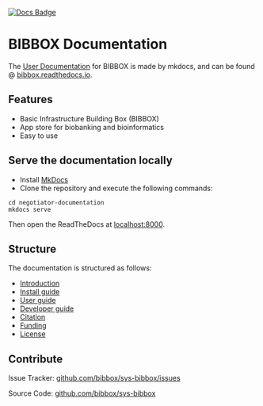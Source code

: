 [![Docs Badge](https://readthedocs.org/projects/bibbox/badge/?version=latest)](http://bibbox.readthedocs.io/)

# BIBBOX Documentation

The [User Documentation](http://bibbox.readthedocs.io/) for BIBBOX is made by mkdocs, and can be  found @ [bibbox.readthedocs.io](http://bibbox.readthedocs.io/).

## Features

- Basic Infrastructure Building Box (BIBBOX)
- App store for biobanking and bioinformatics
- Easy to use

## Serve the documentation locally

- Install [MkDocs](https://www.mkdocs.org/)
- Clone the repository and execute the following commands:
```
cd negotiator-documentation
mkdocs serve
```

Then open the ReadTheDocs at [localhost:8000](http://localhost:8000/).


## Structure
The documentation is structured as follows:
 - [Introduction](docs/index.md)
 - [Install guide](docs/installation_v4_bibbox_linux.md)
 - [User guide](docs/user-guide.md)
 - [Developer guide](docs/developer-guide.md)
 - [Citation](docs/citation.md)
 - [Funding](docs/funding.md)
 - [License](docs/license.md)
 
## Contribute
Issue Tracker: [github.com/bibbox/sys-bibbox/issues](https://github.com/bibbox/sys-bibbox/issues)

Source Code: [github.com/bibbox/sys-bibbox](https://github.com/bibbox/sys-bibbox/)

 
